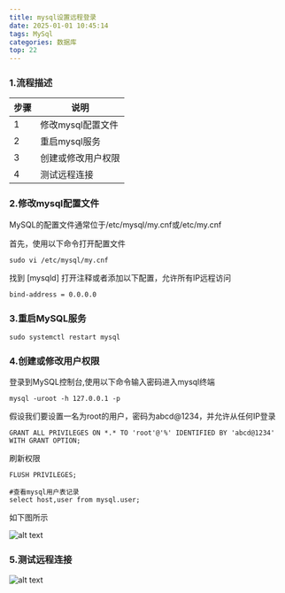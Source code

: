 ```yaml
---
title: mysql设置远程登录
date: 2025-01-01 10:45:14
tags: MySql
categories: 数据库
top: 22
---
```


### 1.流程描述

| 步骤     | 说明  |
| -----    | ---  |
| 1 | 修改mysql配置文件|
| 2 | 重启mysql服务|
| 3  |  创建或修改用户权限  |
| 4 |  测试远程连接  |

### 2.修改mysql配置文件

MySQL的配置文件通常位于/etc/mysql/my.cnf或/etc/my.cnf

首先，使用以下命令打开配置文件

```
sudo vi /etc/mysql/my.cnf
```
找到 [mysqld] 打开注释或者添加以下配置，允许所有IP远程访问

```
bind-address = 0.0.0.0
```

### 3.重启MySQL服务

```
sudo systemctl restart mysql
```

### 4.创建或修改用户权限

登录到MySQL控制台,使用以下命令输入密码进入mysql终端

```
mysql -uroot -h 127.0.0.1 -p
```

假设我们要设置一名为root的用户，密码为abcd@1234，并允许从任何IP登录

```
GRANT ALL PRIVILEGES ON *.* TO 'root'@'%' IDENTIFIED BY 'abcd@1234' WITH GRANT OPTION;
```
刷新权限
```
FLUSH PRIVILEGES;

#查看mysql用户表记录
select host,user from mysql.user;
```

如下图所示

![alt text](/images/mysql/auth.jpg)

### 5.测试远程连接

![alt text](/images/mysql/remote_debug.jpg)